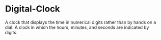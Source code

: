 # Digital-Clock
 A clock that displays the time in numerical digits rather than by hands on a dial. A clock in which the hours, minutes, and seconds are indicated by digits.
